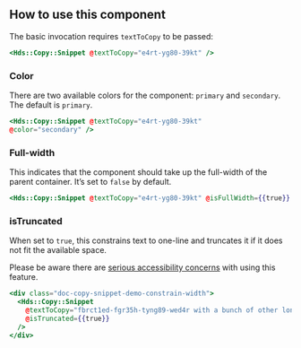 ## How to use this component

The basic invocation requires `textToCopy` to be passed:

```handlebars
<Hds::Copy::Snippet @textToCopy="e4rt-yg80-39kt" />
```

### Color

There are two available colors for the component: `primary` and `secondary`. The default is `primary`.

```handlebars
<Hds::Copy::Snippet @textToCopy="e4rt-yg80-39kt"
@color="secondary" />
```

### Full-width

This indicates that the component should take up the full-width of the parent container. It’s set to `false` by default.

```handlebars
<Hds::Copy::Snippet @textToCopy="e4rt-yg80-39kt" @isFullWidth={{true}} />
```

### isTruncated

When set to `true`, this constrains text to one-line and truncates it if it does not fit the available space.

Please be aware there are [serious accessibility concerns](/components/copy/snippet?tab=accessibility) with using this feature.

```handlebars
<div class="doc-copy-snippet-demo-constrain-width">
  <Hds::Copy::Snippet
    @textToCopy="fbrct1ed-fgr35h-tyng89-wed4r with a bunch of other long text that should force truncation if truncation is set to true"
    @isTruncated={{true}}
  />
</div>
```
